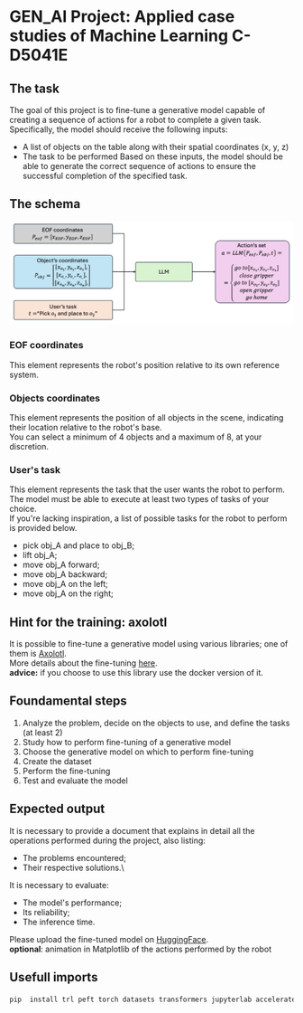 # GEN_AI Project: Applied case studies of Machine Learning C-D5041E
## The task

The goal of this project is to fine-tune a generative model capable of creating a sequence of actions for a robot to complete a given task. \
Specifically, the model should receive the following inputs:
- A list of objects on the table along with their spatial coordinates (x, y, z)
- The task to be performed
Based on these inputs, the model should be able to generate the correct sequence of actions to ensure the successful completion of the specified task.

## The schema
![alt text](media/a1.png "Assignment schema")

### EOF coordinates
This element represents the robot's position relative to its own reference system.

### Objects coordinates
This element represents the position of all objects in the scene, indicating their location relative to the robot's base.\
You can select a minimum of 4 objects and a maximum of 8, at your discretion.

### User's task
This element represents the task that the user wants the robot to perform. \
The model must be able to execute at least two types of tasks of your choice. \
If you're lacking inspiration, a list of possible tasks for the robot to perform is provided below.
- pick obj_A and place to obj_B;
- lift obj_A;
- move obj_A forward;
- move obj_A backward;
- move obj_A on the left;
- move obj_A on the right;

## Hint for the training: axolotl
It is possible to fine-tune a generative model using various libraries; one of them is [Axolotl](https://github.com/axolotl-ai-cloud/axolotl).\
More details about the fine-tuning [here](https://github.com/axolotl-ai-cloud/axolotl?tab=readme-ov-file#usage).\
**advice:** if you choose to use this library use the docker version of it.


## Foundamental steps
1. Analyze the problem, decide on the objects to use, and define the tasks (at least 2)
2. Study how to perform fine-tuning of a generative model
3. Choose the generative model on which to perform fine-tuning
4. Create the dataset
5. Perform the fine-tuning
6. Test and evaluate the model

## Expected output
It is necessary to provide a document that explains in detail all the operations performed during the project, also listing:
- The problems encountered;
- Their respective solutions.\

It is necessary to evaluate:
- The model's performance;
- Its reliability;
- The inference time.

Please upload the fine-tuned model on [HuggingFace](https://huggingface.co/docs/hub/models-uploading#upload-a-pytorch-model-using-huggingfacehub).\
**optional**: animation in Matplotlib of the actions performed by the robot
## Usefull imports
```bash
pip  install trl peft torch datasets transformers jupyterlab accelerate tiktoken matplotlib bitsandbytes evaluate scikit-learn
```

